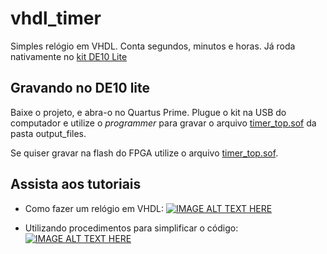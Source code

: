 # vhdl_timer
 Simples relógio em VHDL. Conta segundos, minutos e horas. Já roda nativamente no [kit DE10 Lite](https://www.terasic.com.tw/cgi-bin/page/archive.pl?Language=English&CategoryNo=234&No=1021&PartNo=1#contents)

## Gravando no DE10 lite

Baixe o projeto, e abra-o no Quartus Prime. Plugue o kit na USB do computador e utilize o *programmer* para gravar o arquivo [timer_top.sof](output_files/timer_top.sof) da pasta output_files.

Se quiser gravar na flash do FPGA utilize o arquivo [timer_top.sof](output_files/timer_top.pof).

## Assista aos tutoriais

- Como fazer um relógio em VHDL:
[![IMAGE ALT TEXT HERE](https://img.youtube.com/vi/qZM5Y_XpYUw/0.jpg)](https://youtu.be/qZM5Y_XpYUw)

- Utilizando procedimentos para simplificar o código:
[![IMAGE ALT TEXT HERE](https://img.youtube.com/vi/1_igA52zbW8/0.jpg)](https://youtu.be/1_igA52zbW8)
